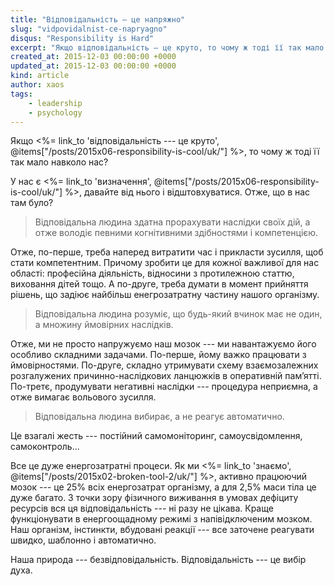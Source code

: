 ```yaml
---
title: "Відповідальність — це напряжно"
slug: "vidpovidalnist-ce-napryagno"
disqus: "Responsibility is Hard"
excerpt: "Якщо відповідальність — це круто, то чому ж тоді її так мало навколо нас?"
created_at: 2015-12-03 00:00:00 +0000
updated_at: 2015-12-03 00:00:00 +0000
kind: article
author: xaos
tags:
    - leadership
    - psychology
---
```


Якщо <%= link_to 'відповідальність --- це круто', @items["/posts/2015x06-responsibility-is-cool/uk/"] %>, то чому ж тоді її так мало навколо нас?

У нас є <%= link_to 'визначення', @items["/posts/2015x06-responsibility-is-cool/uk/"] %>, давайте від нього і відштовхуватися.  Отже, що в нас там було?

> Відповідальна людина здатна прорахувати наслідки своїх дій, а отже володіє певними когнітивними здібностями і компетенцією.

Отже, по-перше, треба наперед витратити час і прикласти зусилля, щоб стати компетентним.  Причому зробити це для кожної важливої для нас області: професійна діяльність, відносини з протилежною статтю, виховання дітей тощо.  А по-друге, треба думати в момент прийняття рішень, що задіює найбільш енегрозатратну частину нашого організму.

> Відповідальна людина розуміє, що будь-який вчинок має не один, а множину ймовірних наслідків.

Отже, ми не просто напружуємо наш мозок --- ми навантажуємо його особливо складними задачами.  По-перше, йому важко працювати з ймовірностями.  По-друге, складно утримувати схему взаємозалежних розгалужених причинно-наслідкових ланцюжків в оперативній пам’ятті.  По-третє,  продумувати негативні наслідки --- процедура неприємна, а отже вимагає вольового зусилля.

> Відповідальна людина вибирає, а не реагує автоматично.

Це взагалі жесть --- постійний самомоніторинг, самоусвідомлення, самоконтроль...

Все це дуже енергозатратні процеси.  Як ми <%= link_to 'знаємо', @items["/posts/2015x02-broken-tool-2/uk/"] %>, активно працюючий мозок --- це 25% всіх енергозатрат організму, а для 2,5% маси тіла це дуже багато.   З точки зору фізичного виживання в умовах дефіциту ресурсів вся ця відповідальність --- ні разу не цікава.  Краще функціонувати в енергоощадному режимі з напівідключеним мозком.  Наш організм, інстинкти, вбудовані реакції --- все заточене реагувати швидко, шаблонно і автоматично.

Наша природа --- безвідповідальність.  Відповідальність --- це вибір духа.
